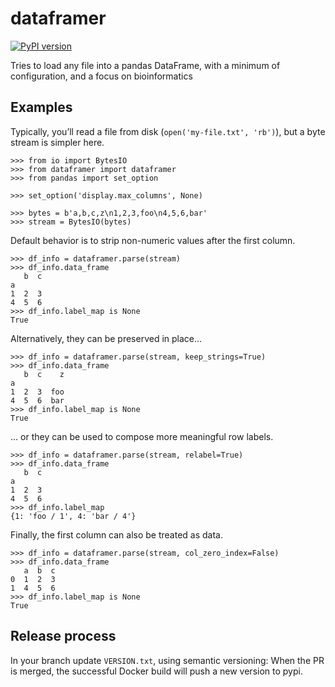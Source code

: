 # dataframer

[![PyPI version](https://badge.fury.io/py/dataframer.svg)](https://pypi.org/project/dataframer/)

Tries to load any file into a pandas DataFrame,
with a minimum of configuration,
and a focus on bioinformatics

## Examples

Typically, you’ll read a file from disk (`open('my-file.txt', 'rb')`),
but a byte stream is simpler here.

```
>>> from io import BytesIO
>>> from dataframer import dataframer
>>> from pandas import set_option

>>> set_option('display.max_columns', None)

>>> bytes = b'a,b,c,z\n1,2,3,foo\n4,5,6,bar'
>>> stream = BytesIO(bytes)

```

Default behavior is to strip non-numeric values after the first column.
```
>>> df_info = dataframer.parse(stream)
>>> df_info.data_frame
   b  c
a      
1  2  3
4  5  6
>>> df_info.label_map is None
True

```

Alternatively, they can be preserved in place...
```
>>> df_info = dataframer.parse(stream, keep_strings=True)
>>> df_info.data_frame
   b  c    z
a           
1  2  3  foo
4  5  6  bar
>>> df_info.label_map is None
True

```

... or they can be used to compose more meaningful row labels.
```
>>> df_info = dataframer.parse(stream, relabel=True)
>>> df_info.data_frame
   b  c
a      
1  2  3
4  5  6
>>> df_info.label_map
{1: 'foo / 1', 4: 'bar / 4'}

```

Finally, the first column can also be treated as data.
```
>>> df_info = dataframer.parse(stream, col_zero_index=False)
>>> df_info.data_frame
   a  b  c
0  1  2  3
1  4  5  6
>>> df_info.label_map is None
True

```

## Release process

In your branch update `VERSION.txt`, using semantic versioning: When the PR
is merged, the successful Docker build will push a new version to pypi.
